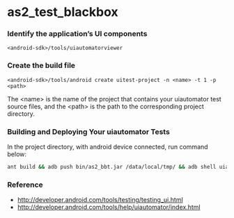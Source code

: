 # as2_test_blackbox

### Identify the application’s UI components
```
<android-sdk>/tools/uiautomatorviewer
```

### Create the build file
```
<android-sdk>/tools/android create uitest-project -n <name> -t 1 -p <path>
```
The \<name\> is the name of the project that contains your uiautomator test source files, and the \<path\> is the path to the corresponding project directory.

### Building and Deploying Your uiautomator Tests
In the project directory, with android device connected, run command below:
``` zsh
ant build && adb push bin/as2_bbt.jar /data/local/tmp/ && adb shell uiautomator runtest as2_bbt.jar
```

### Reference
- http://developer.android.com/tools/testing/testing_ui.html
- http://developer.android.com/tools/help/uiautomator/index.html
